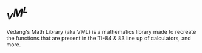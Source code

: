 # $_{V}M^{L}$

Vedang's Math Library (aka VML) is a mathematics library made to recreate the functions that are present in the TI-84 & 83 line up of calculators, and more.
